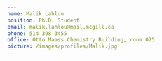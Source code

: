 ```yaml
---
name: Malik Lahlou
position: Ph.D. Student
email: malik.lahlou@mail.mcgill.ca
phone: 514 398 3455
office: Otto Maass Chemistry Building, room 025
picture: /images/profiles/Malik.jpg
---
```

